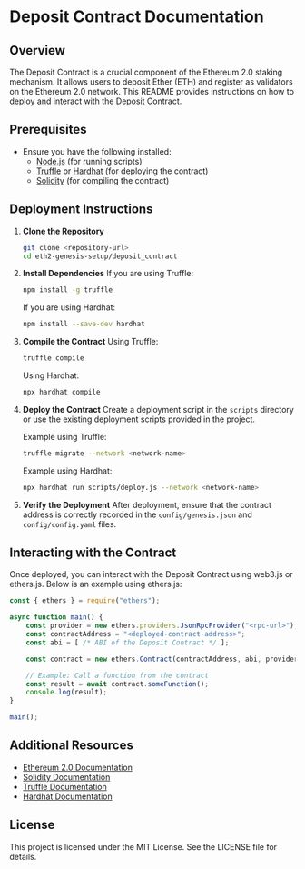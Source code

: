 # Deposit Contract Documentation

## Overview

The Deposit Contract is a crucial component of the Ethereum 2.0 staking mechanism. It allows users to deposit Ether (ETH) and register as validators on the Ethereum 2.0 network. This README provides instructions on how to deploy and interact with the Deposit Contract.

## Prerequisites

- Ensure you have the following installed:
  - [Node.js](https://nodejs.org/) (for running scripts)
  - [Truffle](https://www.trufflesuite.com/truffle) or [Hardhat](https://hardhat.org/) (for deploying the contract)
  - [Solidity](https://soliditylang.org/) (for compiling the contract)

## Deployment Instructions

1. **Clone the Repository**
   ```bash
   git clone <repository-url>
   cd eth2-genesis-setup/deposit_contract
   ```

2. **Install Dependencies**
   If you are using Truffle:
   ```bash
   npm install -g truffle
   ```

   If you are using Hardhat:
   ```bash
   npm install --save-dev hardhat
   ```

3. **Compile the Contract**
   Using Truffle:
   ```bash
   truffle compile
   ```

   Using Hardhat:
   ```bash
   npx hardhat compile
   ```

4. **Deploy the Contract**
   Create a deployment script in the `scripts` directory or use the existing deployment scripts provided in the project.

   Example using Truffle:
   ```bash
   truffle migrate --network <network-name>
   ```

   Example using Hardhat:
   ```bash
   npx hardhat run scripts/deploy.js --network <network-name>
   ```

5. **Verify the Deployment**
   After deployment, ensure that the contract address is correctly recorded in the `config/genesis.json` and `config/config.yaml` files.

## Interacting with the Contract

Once deployed, you can interact with the Deposit Contract using web3.js or ethers.js. Below is an example using ethers.js:

```javascript
const { ethers } = require("ethers");

async function main() {
    const provider = new ethers.providers.JsonRpcProvider("<rpc-url>");
    const contractAddress = "<deployed-contract-address>";
    const abi = [ /* ABI of the Deposit Contract */ ];

    const contract = new ethers.Contract(contractAddress, abi, provider);

    // Example: Call a function from the contract
    const result = await contract.someFunction();
    console.log(result);
}

main();
```

## Additional Resources

- [Ethereum 2.0 Documentation](https://ethereum.org/en/eth2/)
- [Solidity Documentation](https://docs.soliditylang.org/en/v0.8.0/)
- [Truffle Documentation](https://www.trufflesuite.com/docs/truffle/overview)
- [Hardhat Documentation](https://hardhat.org/getting-started/)

## License

This project is licensed under the MIT License. See the LICENSE file for details.
